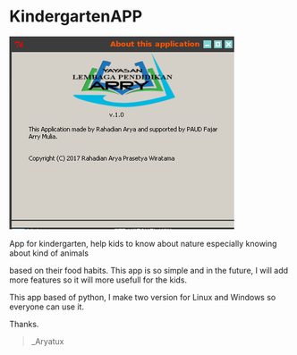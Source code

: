 # KindergartenAPP

![alt tag](https://raw.githubusercontent.com/rahadian/KindergartenAPP/master/2017-10-06-011207_1366x768_scrot.png)

App for kindergarten, help kids to know about nature especially knowing about kind of animals 

based on their food habits. This app is so simple and in the future, I will add more features so it will more usefull for the kids.

This app based of python, I make two version for Linux and Windows so everyone can use it. 

Thanks.


>_Aryatux

